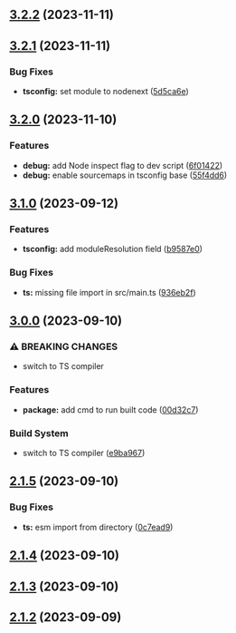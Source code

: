 

## [3.2.2](https://github.com/michalsvorc/ts-nodejs-template/compare/v3.2.1...v3.2.2) (2023-11-11)

## [3.2.1](https://github.com/michalsvorc/ts-nodejs-template/compare/v3.2.0...v3.2.1) (2023-11-11)


### Bug Fixes

* **tsconfig:** set module to nodenext ([5d5ca6e](https://github.com/michalsvorc/ts-nodejs-template/commit/5d5ca6e33b6d2068d9f32220f89a0b49247f45a0))

## [3.2.0](https://github.com/michalsvorc/ts-nodejs-template/compare/v3.1.0...v3.2.0) (2023-11-10)


### Features

* **debug:** add Node inspect flag to dev script ([6f01422](https://github.com/michalsvorc/ts-nodejs-template/commit/6f014223f646bb4c487227d6ec6c7b07bc577068))
* **debug:** enable sourcemaps in tsconfig base ([55f4dd6](https://github.com/michalsvorc/ts-nodejs-template/commit/55f4dd665b80976dc66c53ab2a91084c64f459dc))

## [3.1.0](https://github.com/michalsvorc/ts-nodejs-template/compare/v3.0.0...v3.1.0) (2023-09-12)


### Features

* **tsconfig:** add moduleResolution field ([b9587e0](https://github.com/michalsvorc/ts-nodejs-template/commit/b9587e0c6c74ce470caf16d39fb4b180e9fdfa5a))


### Bug Fixes

* **ts:** missing file import in src/main.ts ([936eb2f](https://github.com/michalsvorc/ts-nodejs-template/commit/936eb2fab6319cf91af4c007c1d1e86662c1e137))

## [3.0.0](https://github.com/michalsvorc/ts-nodejs-template/compare/v2.1.5...v3.0.0) (2023-09-10)


### ⚠ BREAKING CHANGES

* switch to TS compiler

### Features

* **package:** add cmd to run built code ([00d32c7](https://github.com/michalsvorc/ts-nodejs-template/commit/00d32c7ef046b531f76310ec85c5b3a8e08c26d6))


### Build System

* switch to TS compiler ([e9ba967](https://github.com/michalsvorc/ts-nodejs-template/commit/e9ba9671a5f9ccfff58e2869c40dcfc10ef2ed47))

## [2.1.5](https://github.com/michalsvorc/ts-nodejs-template/compare/v2.1.4...v2.1.5) (2023-09-10)


### Bug Fixes

* **ts:** esm import from directory ([0c7ead9](https://github.com/michalsvorc/ts-nodejs-template/commit/0c7ead98df13fada2f1f237ca0307329ffeec8e7))

## [2.1.4](https://github.com/michalsvorc/ts-nodejs-template/compare/v2.1.3...v2.1.4) (2023-09-10)

## [2.1.3](https://github.com/michalsvorc/ts-nodejs-template/compare/v2.1.2...v2.1.3) (2023-09-10)

## [2.1.2](https://github.com/michalsvorc/ts-nodejs-template/compare/v2.1.1...v2.1.2) (2023-09-09)